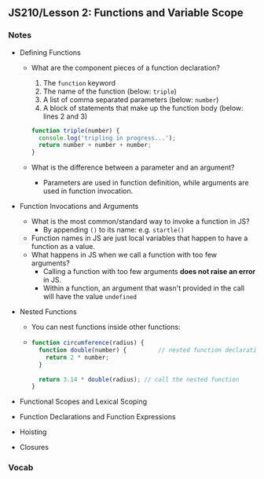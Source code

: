## JS210/Lesson 2: Functions and Variable Scope



### Notes

* Defining Functions

  * What are the component pieces of a function declaration?

    1. The `function` keyword
    2. The name of the function (below: `triple`)
    3. A list of comma separated parameters (below: `number`)
    4. A block of statements that make up the function body (below: lines 2 and 3)

    ```javascript
    function triple(number) {
      console.log('tripling in progress...');
      return number + number + number;
    }
    ```

  * What is the difference between a parameter and an argument?

    * Parameters are used in function definition, while arguments are used in function invocation.

* Function Invocations and Arguments

  * What is the most common/standard way to invoke a function in JS?
    * By appending `()` to its name: e.g. `startle()`
  * Function names in JS are just local variables that happen to have a function as a value.
  * What happens in JS when we call a function with too few arguments?
    * Calling a function with too few arguments **does not raise an error** in JS.
    * Within a function, an argument that wasn't provided in the call will have the value `undefined`

* Nested Functions

  * You can nest functions inside other functions:

  * ```javascript
    function circumference(radius) {
      function double(number) {			// nested function declaration
        return 2 * number;
      }
      
      return 3.14 * double(radius); // call the nested function
    }
    ```

* Functional Scopes and Lexical Scoping

* Function Declarations and Function Expressions

* Hoisting

* Closures

### Vocab